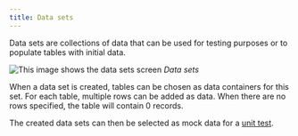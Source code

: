 ```yaml
---
title: Data sets
---
```


Data sets are collections of data that can be used for testing purposes or to populate tables with initial data.

![This image shows the data sets screen](assets/sf/data_sets_overview.png "Data sets")
*Data sets*

When a data set is created, tables can be chosen as data containers for this set. For each table, multiple rows can be added as data. When there are no rows specified, the table will contain 0 records.

The created data sets can then be selected as mock data for a [unit test](unit_test).
